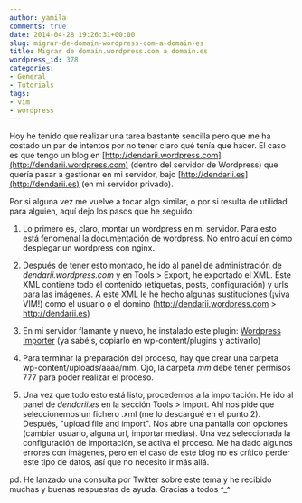 ```yaml
---
author: yamila
comments: true
date: 2014-04-28 19:26:31+00:00
slug: migrar-de-domain-wordpress-com-a-domain-es
title: Migrar de domain.wordpress.com a domain.es
wordpress_id: 378
categories:
- General
- Tutorials
tags:
- vim
- wordpress
---
```


Hoy he tenido que realizar una tarea bastante sencilla pero que me ha costado un par de intentos por no tener claro qué tenía que hacer. El caso es que tengo un blog en [http://dendarii.wordpress.com](http://dendarii.wordpress.com) (dentro del servidor de Wordpress) que quería pasar a gestionar en mi servidor, bajo [http://dendarii.es](http://dendarii.es) (en mi servidor privado).

Por si alguna vez me vuelve a tocar algo similar, o por si resulta de utilidad para alguien, aquí dejo los pasos que he seguido:

<!-- more -->

1) Lo primero es, claro, montar un wordpress en mi servidor. Para esto está fenomenal la [documentación de wordpress](http://codex.wordpress.org/Installing_WordPress#Famous_5-Minute_Install). No entro aquí en cómo desplegar un wordpress con nginx.

2) Después de tener esto montado, he ido al panel de administración de _dendarii.wordpress.com_ y en Tools > Export, he exportado el XML. Este XML contiene todo el contenido (etiquetas, posts, configuración) y urls para las imágenes. A este XML le he hecho algunas sustituciones (¡viva VIM!) como el usuario o el domino (http://dendarii.wordpress.com > http://dendarii.es)

3) En mi servidor flamante y nuevo, he instalado este plugin: [Wordpress Importer](http://wordpress.org/plugins/wordpress-importer/) (ya sabéis, copiarlo en wp-content/plugins y activarlo)

4) Para terminar la preparación del proceso, hay que crear una carpeta wp-content/uploads/aaaa/mm. Ojo, la carpeta _mm_ debe tener permisos 777 para poder realizar el proceso.

5) Una vez que todo esto está listo, procedemos a la importación. He ido al panel de _dendarii.es_ en la sección Tools > Import. Ahí nos pide que seleccionemos un fichero .xml (me lo descargué en el punto 2). Después, "upload file and import". Nos abre una pantalla con opciones (cambiar usuario, alguna url, importar medias). Una vez seleccionada la configuración de importación, se activa el proceso. Me ha dado algunos errores con imágenes, pero en el caso de este blog no es crítico perder este tipo de datos, así que no necesito ir más allá.

pd. He lanzado una consulta por Twitter sobre este tema y he recibido muchas y buenas respuestas de ayuda. Gracias a todos ^_^


